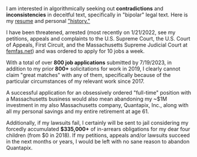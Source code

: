 I am interested in algorithmically seeking out **contradictions** and **inconsistencies** in deceitful text, specifically in "bipolar" legal text. Here is my [resume](https://qnarre.com/resume.pdf) and personal ["history."](https://qnarre.com/history.pdf)

I have been threatened, arrested (most recently on 1/21/2022, see my petitions, appeals and complaints to the U.S. Supreme Court, the U.S. Court of Appeals, First Circuit, and the Massachusetts Supreme Judicial Court at [femfas.net](https://femfas.net)) and was ordered to apply for 10 jobs a week.

With a total of over **800 job applications** submitted by 7/19/2023, in addition to my prior **800+** solicitations for work in 2019, I clearly cannot claim "great matches" with any of them, specifically because of the particular circumstances of my relevant work since 2017.

A successful application for an obsessively ordered "full-time" position with a Massachusetts business would also mean abandoning my ~$1M investment in my also Massachusetts company, Quantapix, Inc., along with all my personal savings and my entire retirement at age 61.

Additionally, if my lawsuits fail, I certainly will be sent to jail considering my forcedly accumulated **$335,000+** of in-arrears obligations for my dear four children (from $0 in 2018). If my petitions, appeals and/or lawsuits succeed in the next months or years, I would be left with no sane reason to abandon Quantapix.

